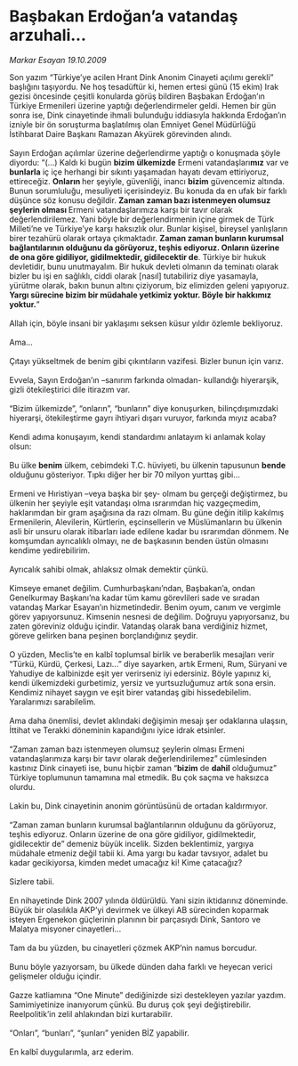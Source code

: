 # Başbakan Erdoğan’a vatandaş arzuhali...

*Markar Esayan 19.10.2009*

<div class="taraf_structure_2col_1zq">
<div class="margen_n">



 <p>Son yazım “Türkiye’ye acilen Hrant Dink Anonim Cinayeti açılımı gerekli” başlığını taşıyordu. Ne hoş tesadüftür ki, hemen ertesi günü (15 ekim) Irak gezisi öncesinde çeşitli konularda görüş bildiren Başbakan Erdoğan’ın Türkiye Ermenileri üzerine yaptığı değerlendirmeler geldi. Hemen bir gün sonra ise, Dink cinayetinde ihmali bulunduğu iddiasıyla hakkında Erdoğan’ın izniyle bir ön soruşturma başlatılmış olan Emniyet Genel Müdürlüğü İstihbarat Daire Başkanı Ramazan Akyürek görevinden alındı. <br/><br/>Sayın Erdoğan açılımlar üzerine değerlendirme yaptığı o konuşmada şöyle diyordu: “(...) Kaldı ki bugün <b>bizim</b> <b>ülkemizde</b> Ermeni vatandaşları<b>mız</b> var ve <b>bunlarla</b> iç içe herhangi bir sıkıntı yaşamadan hayatı devam ettiriyoruz, ettireceğiz. <b>Onların </b>her şeyiyle, güvenliği, inancı <b>bizim</b> güvencemiz altında. Bunun sorumluluğu, mesuliyeti içerisindeyiz. Bu konuda da en ufak bir farklı düşünce söz konusu değildir. <b>Zaman zaman bazı istenmeyen olumsuz şeylerin olması </b>Ermeni vatandaşlarımıza karşı bir tavır olarak değerlendirilemez. Yani böyle bir değerlendirmenin içine girmek de Türk Milleti’ne ve Türkiye’ye karşı haksızlık olur. Bunlar kişisel, bireysel yanlışların birer tezahürü olarak ortaya çıkmaktadır. <b>Zaman zaman bunların kurumsal bağlantılarının olduğunu da görüyoruz, teşhis ediyoruz. Onların üzerine de ona göre gidiliyor, gidilmektedir, gidilecektir de</b>. Türkiye bir hukuk devletidir, bunu unutmayalım. Bir hukuk devleti olmanın da teminatı olarak bizler bu işi en sağlıklı, ciddi olarak [nasıl] tutabiliriz diye yasamayla, yürütme olarak, bakın bunun altını çiziyorum, biz elimizden geleni yapıyoruz. <b>Yargı sürecine bizim bir müdahale yetkimiz yoktur. Böyle bir hakkımız yoktur.</b>” <br/><br/>Allah için, böyle insani bir yaklaşımı seksen küsur yıldır özlemle bekliyoruz. <br/><br/>Ama... <br/><br/>Çıtayı yükseltmek de benim gibi çıkıntıların vazifesi. Bizler bunun için varız. <br/><br/>Evvela, Sayın Erdoğan’ın –sanırım farkında olmadan- kullandığı hiyerarşik, gizli ötekileştirici dile itirazım var. <br/><br/>“Bizim ülkemizde”, “onların”, “bunların” diye konuşurken, bilinçdışımızdaki hiyerarşi, ötekileştirme gayrı ihtiyari dışarı vuruyor, farkında mıyız acaba? <br/><br/>Kendi adıma konuşayım, kendi standardımı anlatayım ki anlamak kolay olsun: <br/><br/>Bu ülke <b>benim</b> ülkem, cebimdeki T.C. hüviyeti, bu ülkenin tapusunun <b>bende</b> olduğunu gösteriyor. Tıpkı diğer her bir 70 milyon yurttaş gibi... <br/><br/>Ermeni ve Hıristiyan –veya başka bir şey- olmam bu gerçeği değiştirmez, bu ülkenin her şeyiyle eşit vatandaşı olma ısrarımdan hiç vazgeçmedim, haklarımdan bir gram aşağısına da razı olmam. Bu güne değin itilip kakılmış Ermenilerin, Alevilerin, Kürtlerin, eşcinsellerin ve Müslümanların bu ülkenin asli bir unsuru olarak itibarları iade edilene kadar bu ısrarımdan dönmem. Ne komşumdan ayrıcalıklı olmayı, ne de başkasının benden üstün olmasını kendime yedirebilirim. <br/><br/>Ayrıcalık sahibi olmak, ahlaksız olmak demektir çünkü. <br/><br/>Kimseye emanet değilim. Cumhurbaşkanı’ndan, Başbakan’a, ondan Genelkurmay Başkanı’na kadar tüm kamu görevlileri sade ve sıradan vatandaş Markar Esayan’ın hizmetindedir. Benim oyum, canım ve vergimle görev yapıyorsunuz. Kimsenin nesnesi de değilim. Doğruyu yapıyorsanız, bu zaten göreviniz olduğu içindir. Vatandaş olarak bana verdiğiniz hizmet, göreve gelirken bana peşinen borçlandığınız şeydir. <br/><br/>O yüzden, Meclis’te en kalbî toplumsal birlik ve beraberlik mesajları verir “Türkü, Kürdü, Çerkesi, Lazı...” diye sayarken, artık Ermeni, Rum, Süryani ve Yahudiye de kalbinizde eşit yer verirseniz iyi edersiniz. Böyle yapınız ki, kendi ülkemizdeki gurbetimiz, yersiz ve yurtsuzluğumuz artık sona ersin. Kendimiz nihayet saygın ve eşit birer vatandaş gibi hissedebilelim. Yaralarımızı sarabilelim. <br/><br/>Ama daha önemlisi, devlet aklındaki değişimin mesajı şer odaklarına ulaşsın, İttihat ve Terakki döneminin kapandığını iyice idrak etsinler. <br/><br/>“Zaman zaman bazı istenmeyen olumsuz şeylerin olması Ermeni vatandaşlarımıza karşı bir tavır olarak değerlendirilemez” cümlesinden kastınız Dink cinayeti ise, bunu hiçbir zaman “<b>bizim</b> de <b>dahil</b> olduğumuz” Türkiye toplumunun tamamına mal etmedik. Bu çok saçma ve haksızca olurdu. <br/><br/>Lakin bu, Dink cinayetinin anonim görüntüsünü de ortadan kaldırmıyor. <br/><br/>“Zaman zaman bunların kurumsal bağlantılarının olduğunu da görüyoruz, teşhis ediyoruz. Onların üzerine de ona göre gidiliyor, gidilmektedir, gidilecektir de” demeniz büyük incelik. Sizden beklentimiz, yargıya müdahale etmeniz değil tabii ki. Ama yargı bu kadar tavsıyor, adalet bu kadar gecikiyorsa, kimden medet umacağız ki! Kime çatacağız? <br/><br/>Sizlere tabii. <br/><br/>En nihayetinde Dink 2007 yılında öldürüldü. Yani sizin iktidarınız döneminde. Büyük bir olasılıkla AKP’yi devirmek ve ülkeyi AB sürecinden koparmak isteyen Ergenekon güçlerinin planının bir parçasıydı Dink, Santoro ve Malatya misyoner cinayetleri... <br/><br/>Tam da bu yüzden, bu cinayetleri çözmek AKP’nin namus borcudur. <br/><br/>Bunu böyle yazıyorsam, bu ülkede dünden daha farklı ve heyecan verici gelişmeler olduğu içindir. <br/><br/>Gazze katliamına “One Minute” dediğinizde sizi destekleyen yazılar yazdım. Samimiyetinize inanıyorum çünkü. Bu duruş çok şeyi değiştirebilir. Reelpolitik’in zelil ahlakından bizi kurtarabilir. <br/><br/>“Onları”, “bunları”, “şunları” yeniden BİZ yapabilir. <br/><br/>En kalbî duygularımla, arz ederim.</p>
<br/>
<br/>
<br/>



<br/>


<div id="taraf_not">
</div>

</div>


</div>
